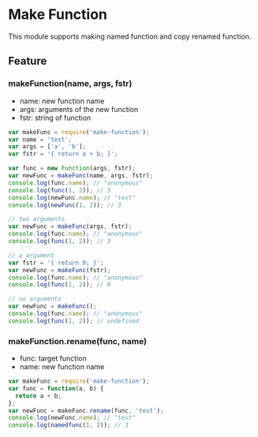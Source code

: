 # Make Function

This module supports making named function and copy renamed function.

## Feature

### makeFunction(name, args, fstr)

- name: new function name
- args: arguments of the new function
- fstr: string of function

```js
var makeFunc = require('make-function');
var name = 'test';
var args = ['a', 'b'];
var fstr = '{ return a + b; }';

var func = new Function(args, fstr);
var newFunc = makeFunc(name, args, fstr);
console.log(func.name); // "anonymous"
console.log(func(1, 2)); // 3
console.log(newFunc.name); // "test"
console.log(newFunc(1, 2)); // 3

// two arguments
var newFunc = makeFunc(args, fstr);
console.log(func.name); // "anonymous"
console.log(func(1, 2)); // 3

// a argument
var fstr = '{ return 0; }';
var newFunc = makeFunc(fstr);
console.log(func.name); // "anonymous"
console.log(func(1, 2)); // 0

// no arguments
var newFunc = makeFunc();
console.log(func.name); // "anonymous"
console.log(func(1, 2)); // undefined
```

### makeFunction.rename(func, name)

- func: target function
- name: new function name

```js
var makeFunc = require('make-function');
var func = function(a, b) {
  return a + b;
};
var newFunc = makeFunc.rename(func, 'test');
console.log(newFunc.name); // "test"
console.log(namedfunc(1, 2)); // 3
```
